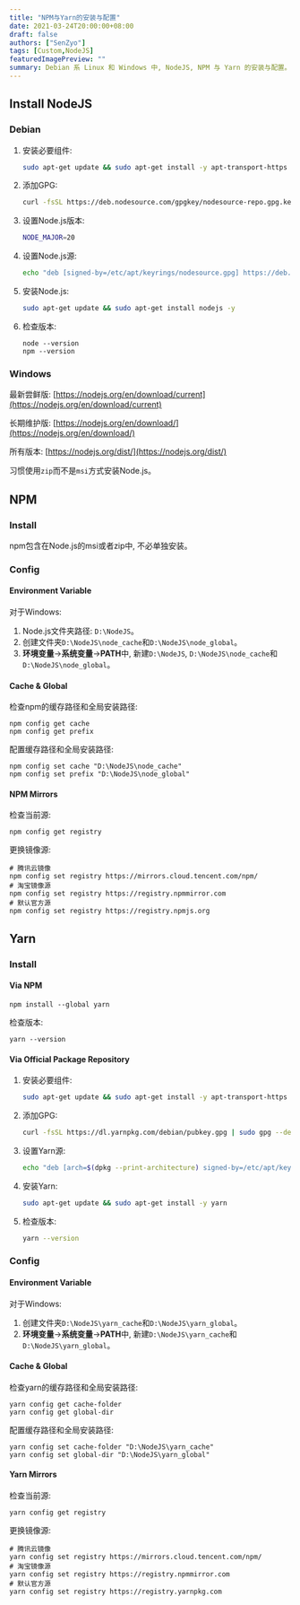 ```yaml
---
title: "NPM与Yarn的安装与配置"
date: 2021-03-24T20:00:00+08:00
draft: false
authors: ["SenZyo"]
tags: [Custom,NodeJS]
featuredImagePreview: ""
summary: Debian 系 Linux 和 Windows 中, NodeJS, NPM 与 Yarn 的安装与配置。
---
```


## Install NodeJS

### Debian

1. 安装必要组件: 

   ```bash
   sudo apt-get update && sudo apt-get install -y apt-transport-https ca-certificates curl gnupg lsb-release
   ```

2. 添加GPG: 

   ```bash
   curl -fsSL https://deb.nodesource.com/gpgkey/nodesource-repo.gpg.key | sudo gpg --dearmor -o /etc/apt/keyrings/nodesource.gpg
   ```

3. 设置Node.js版本: 

   ```bash
   NODE_MAJOR=20
   ```

4. 设置Node.js源: 

   ```bash
   echo "deb [signed-by=/etc/apt/keyrings/nodesource.gpg] https://deb.nodesource.com/node_$NODE_MAJOR.x nodistro main" | sudo tee /etc/apt/sources.list.d/nodesource.list
   ```

5. 安装Node.js: 

   ```bash
   sudo apt-get update && sudo apt-get install nodejs -y
   ```

6. 检查版本: 

   ```shell
   node --version
   npm --version
   ```

### Windows

最新尝鲜版: [https://nodejs.org/en/download/current](https://nodejs.org/en/download/current)

长期维护版: [https://nodejs.org/en/download/](https://nodejs.org/en/download/)

所有版本: [https://nodejs.org/dist/](https://nodejs.org/dist/)

习惯使用`zip`而不是`msi`方式安装Node.js。

## NPM

### Install

npm包含在Node.js的msi或者zip中, 不必单独安装。

### Config

#### Environment Variable

对于Windows:

1. Node.js文件夹路径: `D:\NodeJS`。
2. 创建文件夹`D:\NodeJS\node_cache`和`D:\NodeJS\node_global`。
3. **环境变量**→**系统变量**→**PATH**中, 新建`D:\NodeJS`, `D:\NodeJS\node_cache`和`D:\NodeJS\node_global`。

#### Cache & Global

检查npm的缓存路径和全局安装路径: 

```shell
npm config get cache
npm config get prefix
```

配置缓存路径和全局安装路径: 

```shell
npm config set cache "D:\NodeJS\node_cache"
npm config set prefix "D:\NodeJS\node_global"
```

#### NPM Mirrors

检查当前源: 

```shell
npm config get registry
```

更换镜像源: 

```shell
# 腾讯云镜像
npm config set registry https://mirrors.cloud.tencent.com/npm/
# 淘宝镜像源
npm config set registry https://registry.npmmirror.com
# 默认官方源
npm config set registry https://registry.npmjs.org
```

## Yarn

### Install

#### Via NPM

```shell
npm install --global yarn
```

检查版本:

```shell
yarn --version
```

#### Via Official Package Repository

1. 安装必要组件: 

   ```bash
   sudo apt-get update && sudo apt-get install -y apt-transport-https ca-certificates curl gnupg lsb-release
   ```

2. 添加GPG: 

   ```bash
   curl -fsSL https://dl.yarnpkg.com/debian/pubkey.gpg | sudo gpg --dearmor -o /etc/apt/keyrings/yarn.gpg
   ```

3. 设置Yarn源: 

   ```bash
   echo "deb [arch=$(dpkg --print-architecture) signed-by=/etc/apt/keyrings/yarn.gpg] https://dl.yarnpkg.com/debian/ stable main" | sudo tee /etc/apt/sources.list.d/yarn.list
   ```

4. 安装Yarn: 

   ```bash
   sudo apt-get update && sudo apt-get install -y yarn
   ```

5. 检查版本: 

   ```bash
   yarn --version
   ```

### Config

#### Environment Variable

对于Windows:

1. 创建文件夹`D:\NodeJS\yarn_cache`和`D:\NodeJS\yarn_global`。
2. **环境变量**→**系统变量**→**PATH**中, 新建`D:\NodeJS\yarn_cache`和`D:\NodeJS\yarn_global`。

#### Cache & Global

检查yarn的缓存路径和全局安装路径: 

```shell
yarn config get cache-folder
yarn config get global-dir
```

配置缓存路径和全局安装路径: 

```shell
yarn config set cache-folder "D:\NodeJS\yarn_cache"
yarn config set global-dir "D:\NodeJS\yarn_global"
```

#### Yarn Mirrors

检查当前源: 

```shell
yarn config get registry
```

更换镜像源: 

```shell
# 腾讯云镜像
yarn config set registry https://mirrors.cloud.tencent.com/npm/
# 淘宝镜像源
yarn config set registry https://registry.npmmirror.com
# 默认官方源
yarn config set registry https://registry.yarnpkg.com
```
